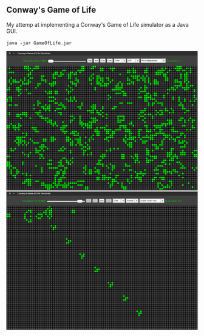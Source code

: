 ## Conway's Game of Life

My attemp at implementing a Conway's Game of Life simulator as a Java GUI.  <br />
```
java -jar GameOfLife.jar
```

![alt tag](https://raw.githubusercontent.com/abrahamjj/Game_of_Life/master/screenshots/screenshot1.png)
<br>
![alt tag](https://raw.githubusercontent.com/abrahamjj/Game_of_Life/master/screenshots/screenshot2.png)


